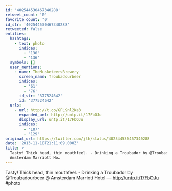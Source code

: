 ```yaml
---
id: '402544530467340288'
retweet_count: '0'
favorite_count: '0'
id_str: '402544530467340288'
retweeted: false
entities:
  hashtags:
    - text: photo
      indices:
        - '130'
        - '136'
  symbols: []
  user_mentions:
    - name: TheMusketeersBrewery
      screen_name: Troubadourbeer
      indices:
        - '61'
        - '76'
      id_str: '377524642'
      id: '377524642'
  urls:
    - url: http://t.co/GFL9nl2Ka3
      expanded_url: http://untp.it/17FbOJu
      display_url: untp.it/17FbOJu
      indices:
        - '107'
        - '129'
original_url: https://twitter.com/jth/status/402544530467340288
date: '2013-11-18T21:11:09.000Z'
title: >-
  Tasty! Thick head, thin mouthfeel. - Drinking a Troubador by @Troubadourbeer @
  Amsterdam Marriott Ho…
---
```


Tasty! Thick head, thin mouthfeel. - Drinking a Troubador by @Troubadourbeer @ Amsterdam Marriott Hotel  — http://untp.it/17FbOJu #photo